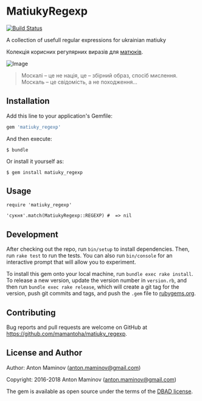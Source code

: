 # MatiukyRegexp

[![Build Status][travis_badge]][travis]

A collection of usefull regular expressions for ukrainian matiuky

Колекція корисних регулярних виразів для [матюків](https://uk.wikipedia.org/wiki/Ненормативна_лексика).

![Image](https://raw.github.com/mamantoha/matiuky_regexp/master/image.png)

>  Москалі – це не нація, це – збірний образ, спосіб мислення. Москаль – це свідомість, а не походження...


## Installation

Add this line to your application's Gemfile:

```ruby
gem 'matiuky_regexp'
```

And then execute:

```
$ bundle
```

Or install it yourself as:

```
$ gem install matiuky_regexp
```

## Usage

```
require 'matiuky_regexp'

'сукня'.match(MatiukyRegexp::REGEXP) #  => nil
```

## Development

After checking out the repo, run `bin/setup` to install dependencies. Then, run `rake test` to run the tests. You can also run `bin/console` for an interactive prompt that will allow you to experiment.

To install this gem onto your local machine, run `bundle exec rake install`. To release a new version, update the version number in `version.rb`, and then run `bundle exec rake release`, which will create a git tag for the version, push git commits and tags, and push the `.gem` file to [rubygems.org](https://rubygems.org).

## Contributing

Bug reports and pull requests are welcome on GitHub at https://github.com/mamantoha/matiuky_regexp.


## License and Author

Author: Anton Maminov (anton.maminov@gmail.com)

Copyright: 2016-2018 Anton Maminov (anton.maminov@gmail.com)

The gem is available as open source under the terms of the [DBAD license](https://github.com/philsturgeon/dbad/blob/master/LICENSE.md).

[travis_badge]: http://img.shields.io/travis/mamantoha/matiuky_regexp.svg?style=flat
[travis]: https://travis-ci.org/mamantoha/matiuky_regexp
